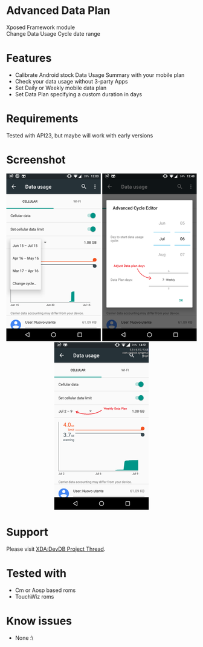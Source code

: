 # Advanced Data Plan 
Xposed Framework module<br>
Change Data Usage Cycle date range

Features
========

* Calibrate Android stock Data Usage Summary with your mobile plan
* Check your data usage without 3-party Apps
* Set Daily or Weekly mobile data plan
* Set Data Plan specifying a custom duration in days

Requirements
============
Tested with API23, but maybe will work with early versions

Screenshot
==========
<p align="center">
  <img alt="pict1" src="https://github.com/m0m4x/AdvDataPlan/blob/master/screenshot/1.png?raw=true" width="250"/>
  <img alt="pict2" src="https://github.com/m0m4x/AdvDataPlan/blob/master/screenshot/2.png?raw=true" width="250"/>
  <img alt="pict3" src="https://github.com/m0m4x/AdvDataPlan/blob/master/screenshot/3.png?raw=true" width="250"/>
</p>

Support
=======
Please visit [XDA:DevDB Project Thread](https://forum.xda-developers.com/xposed/modules/xposed-advanced-data-plan-t3634138).

Tested with
===========
* Cm or Aosp based roms
* TouchWiz roms

Know issues
===========
* None :\
